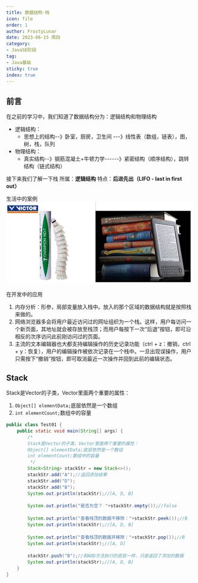 ```yaml
---
title: 数据结构-栈
icon: file
order: 1
author: FrostyLunar
date: 2023-06-15 周四
category:
- JavaSE阶段
tag:
- Java基础
sticky: true
index: true
---
```


## 前言

在之前的学习中，我们知道了数据结构分为：逻辑结构和物理结构
- 逻辑结构：
	- 思想上的结构--》卧室，厨房，卫生间 ---》线性表（数组，链表），图，树，栈，队列
- 物理结构：
	- 真实结构--》钢筋混凝土+牛顿力学------》紧密结构（顺序结构），跳转结构（链式结构）

接下来我们了解一下栈
所属：**逻辑结构**
特点：**后进先出（LIFO - last in first out）**

生活中的案例
	![](./assets/Pasted_image_20230326113455.png)

在开发中的应用
1.  内存分析：形参，局部变量放入栈中。放入的那个区域的数据结构就是按照栈来做的。
2.  网络浏览器多会将用户最近访问过的网址组织为一个栈。这样，用户每访问一个新页面，其地址就会被存放至栈顶；而用户每按下一次“后退”按钮，即可沿相反的次序访问此前刚访问过的页面。
3.  主流的文本编辑器也大都支持编辑操作的历史记录功能（ctrl + z：撤销，ctrl + y：恢复），用户的编辑操作被依次记录在一个栈中。一旦出现误操作，用户只需按下“撤销”按钮，即可取消最近一次操作并回到此前的编辑状态。

## Stack

Stack是Vector的子类，Vector里面两个重要的属性：
1. `Object[] elementData;`底层依然是一个数组
2. `int elementCount;`数组中的容量

```java
public class Test01 {
    public static void main(String[] args) {
        /*
        Stack是Vector的子类，Vector里面两个重要的属性：
        Object[] elementData;底层依然是一个数组
        int elementCount;数组中的容量
         */
        Stack<String> stackStr = new Stack<>();
        stackStr.add("A");//返回添加结果
        stackStr.add("D");
        stackStr.add("B");
        System.out.println(stackStr);//[A, D, B]
        
        System.out.println("是否为空？ "+stackStr.empty());//false
        
        System.out.println("查看栈顶的数据不移除："+stackStr.peek());//B
        System.out.println(stackStr);//[A, D, B]
        
        System.out.println("查看栈顶的数据并移除："+stackStr.pop());//B
        System.out.println(stackStr);//[A, D]
        
        stackStr.push("B");//和ADD方法执行的底层一样，只是返回了添加的数据
        System.out.println(stackStr);//[A, D, B]
    }
}
```
